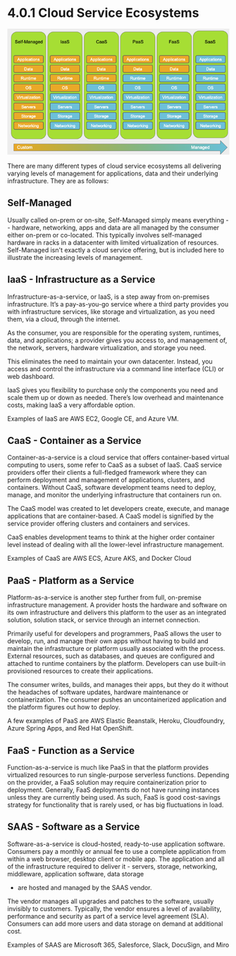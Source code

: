 # 4.0.1 Cloud Service Ecosystems

![cloud service image](./img4/cloudservices.png ':alt= goal image; light mode')

There are many different types of cloud service ecosystems all delivering varying levels of management for applications, data and
their underlying infrastructure. They are as follows:

## Self-Managed

Usually called on-prem or on-site, Self-Managed simply means everything -- hardware, networking, apps and data are all managed by the consumer either on-prem or co-located.
This typically involves self-managed hardware in racks in a datacenter with limited virtualization of resources. Self-Managed isn't exactly a cloud service offering, but is included here to illustrate the increasing levels of management.

## IaaS - Infrastructure as a Service

Infrastructure-as-a-service, or IaaS, is a step away from on-premises infrastructure.
It’s a pay-as-you-go service where a third party provides you with infrastructure services, like storage and
virtualization, as you need them, via a cloud, through the internet.

As the consumer, you are responsible for the operating system, runtimes, data, and applications;
a provider gives you access to, and management of, the network, servers, hardware virtualization,
and storage you need.

This eliminates the need to maintain your own datacenter. Instead, you access and control the infrastructure
via a command line interface (CLI) or web dashboard.

IaaS gives you flexibility to purchase only the components you need and scale them up or down as needed.
There’s low overhead and maintenance costs, making IaaS a very affordable option.

Examples of IaaS are AWS EC2, Google CE, and Azure VM.

## CaaS - Container as a Service

Container-as-a-service is a cloud service that offers container-based virtual computing to users, some refer
to CaaS as a subset of IaaS. CaaS service providers offer their clients a full-fledged framework where they
can perform deployment and management of applications, clusters, and containers.
Without CaaS, software development teams need to deploy, manage, and monitor the underlying
infrastructure that containers run on.

The CaaS model was created to let developers create, execute, and manage applications that are container-based.
A CaaS model is signified by the service provider offering clusters and containers and services.

CaaS enables development teams to think at the higher order container level instead of
dealing with all the lower-level infrastructure management.

Examples of CaaS are AWS ECS, Azure AKS, and Docker Cloud

## PaaS - Platform as a Service

Platform-as-a-service is another step further from full, on-premise infrastructure management.
A provider hosts the hardware and software on its own infrastructure and delivers this platform
to the user as an integrated solution, solution stack, or service through an internet connection.

Primarily useful for developers and programmers, PaaS allows the user to develop,
run, and manage their own apps without having to build and maintain the
infrastructure or platform usually associated with the process. External resources, such as
databases, and queues are configured and attached to runtime containers by the platform.
Developers can use built-in provisioned resources to create their applications.

The consumer writes, builds, and manages their apps, but they do it without the headaches of
software updates, hardware maintenance or containerization. The consumer pushes an uncontainerized
application and the platform figures out how to deploy.

A few examples of PaaS are AWS Elastic Beanstalk, Heroku, Cloudfoundry, Azure Spring Apps, and Red Hat OpenShift.

## FaaS - Function as a Service

Function-as-a-service is much like PaaS in that the platform provides virtualized resources
to run single-purpose serverless functions. Depending on the provider, a FaaS solution
may require containerization prior to deployment. Generally, FaaS deployments do not have
running instances unless they are currently being used. As such, FaaS is good cost-savings
strategy for functionality that is rarely used, or has big fluctuations in load.

## SAAS - Software as a Service

Software-as-a-service is cloud-hosted, ready-to-use application software.
Consumers pay a monthly or annual fee to use a complete application from within a web browser,
desktop client or mobile app. The application and all of the infrastructure required to
deliver it - servers, storage, networking, middleware, application software, data storage

- are hosted and managed by the SAAS vendor.

The vendor manages all upgrades and patches to the software, usually invisibly to customers.
Typically, the vendor ensures a level of availability, performance and security as part of
a service level agreement (SLA). Consumers can add more users and data storage on demand
at additional cost.

Examples of SAAS are Microsoft 365, Salesforce, Slack, DocuSign, and Miro
